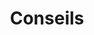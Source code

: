 ---
layout: category
show_meta: false
title: "Conseils"
subheadline: "Conseils technico-tactiques"
#header:
#   image_fullwidth: "header_unsplash_5.jpg"
category: conseil
permalink: "/conseils/"
---